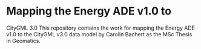 # Mapping the Energy ADE v1.0 to
CityGML 3.0
This repository contains the work for mapping the Energy ADE v1.0 to the CityGML v3.0 data model by Carolin Bachert as the MSc Thesis in Geomatics.
